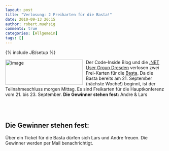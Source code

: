 ```yaml
---
layout: post
title: "Verlosung: 2 Freikarten für die Basta!"
date: 2010-09-13 20:15
author: robert.muehsig
comments: true
categories: [Allgemein]
tags: []
---
```

{% include JB/setup %}
<p><a href="{{BASE_PATH}}/assets/wp-images/image1054.png"><img style="border-bottom: 0px; border-left: 0px; margin: 0px 10px 0px 0px; display: inline; border-top: 0px; border-right: 0px" title="image" border="0" alt="image" align="left" src="{{BASE_PATH}}/assets/wp-images/image_thumb236.png" width="244" height="80" /></a> </p>  <p>Der Code-Inside Blog und die <a href="http://dd-dotnet.de/">.NET User Group Dresden</a> verlosen zwei Frei-Karten für die <a href="http://basta.net/">Basta</a>. Da die Basta bereits am 21. September (nächste Woche!) beginnt, ist der Teilnahmeschluss morgen Mittag. Es sind Freikarten für die Hauptkonferenz vom 21. bis 23. September. <strong>Die Gewinner stehen fest:</strong> Andre & Lars</p>
<br/>
<br/>
<p>
<h2>Die Gewinner stehen fest:</h2>
Über ein Ticket für die Basta dürfen sich Lars und Andre freuen. Die Gewinner werden per Mail benachrichtigt. 
</p>


